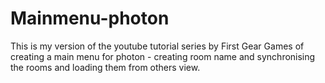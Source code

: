# Mainmenu-photon
This is my version of the youtube tutorial series by First Gear Games of creating a main menu for photon - creating room name and synchronising the rooms and loading them from others view.
